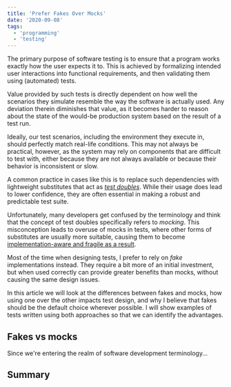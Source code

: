 ```yaml
---
title: 'Prefer Fakes Over Mocks'
date: '2020-09-08'
tags:
  - 'programming'
  - 'testing'
---
```


The primary purpose of software testing is to ensure that a program works exactly how the user expects it to. This is achieved by formalizing intended user interactions into functional requirements, and then validating them using (automated) tests.

Value provided by such tests is directly dependent on how well the scenarios they simulate resemble the way the software is actually used. Any deviation therein diminishes that value, as it becomes harder to reason about the state of the would-be production system based on the result of a test run.

Ideally, our test scenarios, including the environment they execute in, should perfectly match real-life conditions. This may not always be practical, however, as the system may rely on components that are difficult to test with, either because they are not always available or because their behavior is inconsistent or slow.

A common practice in cases like this is to replace such dependencies with lightweight substitutes that act as [_test doubles_](https://en.wikipedia.org/wiki/Test_double). While their usage does lead to lower confidence, they are often essential in making a robust and predictable test suite.

Unfortunately, many developers get confused by the terminology and think that the concept of test doubles specifically refers to _mocking_. This misconception leads to overuse of mocks in tests, where other forms of substitutes are usually more suitable, causing them to become [implementation-aware and fragile as a result](/blog/unit-testing-is-overrated).

Most of the time when designing tests, I prefer to rely on _fake_ implementations instead. They require a bit more of an initial investment, but when used correctly can provide greater benefits than mocks, without causing the same design issues.

In this article we will look at the differences between fakes and mocks, how using one over the other impacts test design, and why I believe that fakes should be the default choice wherever possible. I will show examples of tests written using both approaches so that we can identify the advantages.

## Fakes vs mocks

Since we're entering the realm of software development terminology...

## Summary
